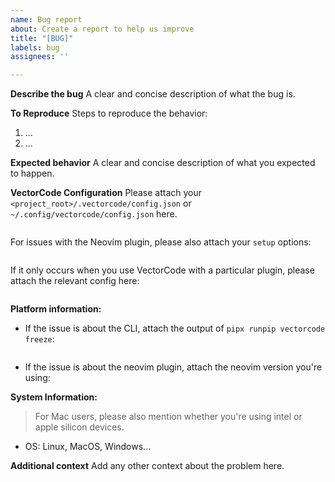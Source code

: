 ```yaml
---
name: Bug report
about: Create a report to help us improve
title: "[BUG]"
labels: bug
assignees: ''

---
```


**Describe the bug**
A clear and concise description of what the bug is.

**To Reproduce**
Steps to reproduce the behavior:
1. ...
2. ...

**Expected behavior**
A clear and concise description of what you expected to happen.

**VectorCode Configuration**
Please attach your `<project_root>/.vectorcode/config.json` or 
  `~/.config/vectorcode/config.json` here.
```json

```

For issues with the Neovim plugin, please also attach your `setup` options:
```lua

```
If it only occurs when you use VectorCode with a particular plugin, please
attach the relevant config here:
```lua

```

**Platform information:**
 - If the issue is about the CLI, attach the output of `pipx runpip vectorcode freeze`:
```

```
 - If the issue is about the neovim plugin, attach the neovim version you're using:


**System Information:**

> For Mac users, please also mention whether you're using intel or apple silicon devices.

 - OS: Linux, MacOS, Windows...

**Additional context**
Add any other context about the problem here.
